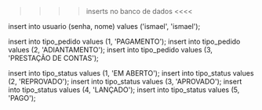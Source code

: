 
>>>> inserts no banco de dados <<<<

insert into usuario (senha, nome) values ('ismael', 'ismael');

insert into tipo_pedido values (1, 'PAGAMENTO');
insert into tipo_pedido values (2, 'ADIANTAMENTO');
insert into tipo_pedido values (3, 'PRESTAÇÃO DE CONTAS');

insert into tipo_status values (1, 'EM ABERTO');
insert into tipo_status values (2, 'REPROVADO');
insert into tipo_status values (3, 'APROVADO');
insert into tipo_status values (4, 'LANÇADO');
insert into tipo_status values (5, 'PAGO');